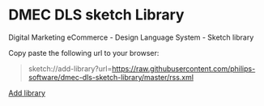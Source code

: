 # DMEC DLS sketch Library

Digital Marketing eCommerce - Design Language System - Sketch library

Copy paste the following url to your browser:

> sketch://add-library?url=https://raw.githubusercontent.com/philips-software/dmec-dls-sketch-library/master/rss.xml


[Add library](sketch://add-library?url=https://raw.githubusercontent.com/philips-software/dmec-dls-sketch-library/master/rss.xml)